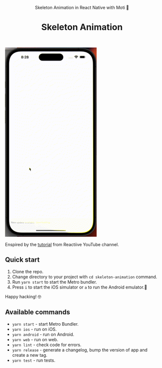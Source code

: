 <p align="center">Skeleton Animation in React Native with Moti 🐾</p>

<h1 align="center">Skeleton Animation</h1>
<br>

<img src="./screen.gif" width="300"></img>

Enspired by the [tutorial](https://www.youtube.com/watch?v=vunwBbFx_F8) from Reactiive YouTube channel.

## Quick start

1. Clone the repo.
3. Change directory to your project with `cd skeleton-animation` command.
4. Run `yarn start` to start the Metro bundler.
5. Press `i` to start the iOS simulator or `a` to run the Android emulator.📱

Happy hacking! 🤓

## Available commands

- `yarn start` - start Metro Bundler.
- `yarn ios` - run on iOS.
- `yarn android` - run on Android.
- `yarn web` - run on web.
- `yarn lint` - check code for errors.
- `yarn release` - generate a changelog, bump the version of app and create a new tag.
- `yarn test` - run tests.
